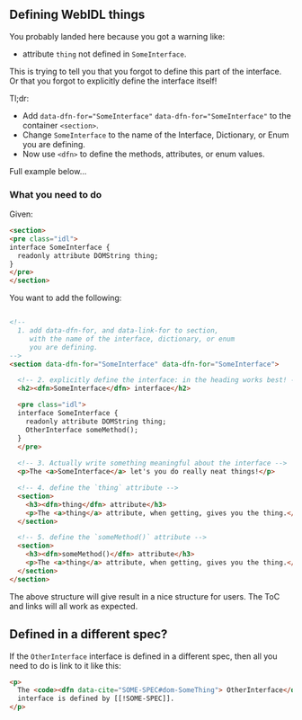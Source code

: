 ## Defining WebIDL things
You probably landed here because you got a warning like:

 * attribute `thing` not defined in `SomeInterface`.

This is trying to tell you that you forgot to define this part of the interface. Or that you forgot to explicitly define the interface itself!

Tl;dr:
  * Add `data-dfn-for="SomeInterface"` `data-dfn-for="SomeInterface"` to the container `<section>`.
  * Change `SomeInterface` to the name of the Interface, Dictionary, or Enum you are defining.
  * Now use `<dfn>` to define the methods, attributes, or enum values.

Full example below...   

### What you need to do

Given: 

```HTML
<section>
<pre class="idl">
interface SomeInterface {
  readonly attribute DOMString thing;
}
</pre>
</section>
```

You want to add the following:

```HTML

<!-- 
  1. add data-dfn-for, and data-link-for to section,
     with the name of the interface, dictionary, or enum 
     you are defining. 
--> 
<section data-dfn-for="SomeInterface" data-dfn-for="SomeInterface">

  <!-- 2. explicitly define the interface: in the heading works best! -->
  <h2><dfn>SomeInterface</dfn> interface</h2>

  <pre class="idl">
  interface SomeInterface {
    readonly attribute DOMString thing;
    OtherInterface someMethod();
  }
  </pre>
   
  <!-- 3. Actually write something meaningful about the interface -->
  <p>The <a>SomeInterface</a> let's you do really neat things!</p>

  <!-- 4. define the `thing` attribute -->
  <section>
    <h3><dfn>thing</dfn> attribute</h3>
    <p>The <a>thing</a> attribute, when getting, gives you the thing.</p> 
  </section>

  <!-- 5. define the `someMethod()` attribute -->
  <section>
    <h3><dfn>someMethod()</dfn> attribute</h3>
    <p>The <a>thing</a> attribute, when getting, gives you the thing.</p> 
  </section>
</section>
```

The above structure will give result in a nice structure for users. The ToC and links will all work as expected. 

## Defined in a different spec?
If the `OtherInterface` interface is defined in a different spec, then all you need to do is link to it like this:

```HTML
<p>
  The <code><dfn data-cite="SOME-SPEC#dom-SomeThing"> OtherInterface</dfn></code>
  interface is defined by [[!SOME-SPEC]].
</p>
```